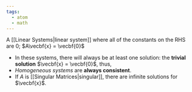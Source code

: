 ```yaml
---
tags:
  - atom
  - math
---
```

A [[Linear Systems|linear system]] where all of the constants on the RHS are $0$; $A\vecbf{x} = \vecbf{0}$
- In these systems, there will always be at least one solution: the **trivial solution** $\vecbf{x} = \vecbf{0}$, thus,
- *Homogeneous systems* are **always consistent**.
- If $A$ is [[Singular Matrices|singular]], there are infinite solutions for $\vecbf{x}$.